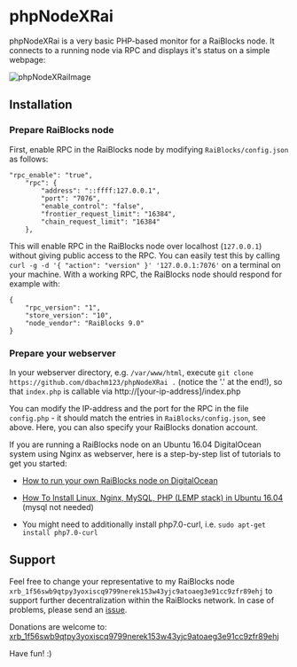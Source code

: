 # phpNodeXRai

phpNodeXRai is a very basic PHP-based monitor for a RaiBlocks node. It connects to a running node via RPC and displays it's status on a simple webpage:

![phpNodeXRaiImage](https://i.imgur.com/e19waKq.png) 


## Installation

### Prepare RaiBlocks node

First, enable RPC in the RaiBlocks node by modifying `RaiBlocks/config.json` as follows:

```
"rpc_enable": "true",
    "rpc": {
        "address": "::ffff:127.0.0.1",
        "port": "7076",
        "enable_control": "false",
        "frontier_request_limit": "16384",
        "chain_request_limit": "16384"
    },
```

This will enable RPC in the RaiBlocks node over localhost (`127.0.0.1`) without giving public access to the RPC. You can easily test this by calling `curl -g -d '{ "action": "version" }' '127.0.0.1:7076'` on a terminal on your machine. With a working RPC, the RaiBlocks node should respond for example with:
```
{
    "rpc_version": "1",
    "store_version": "10",
    "node_vendor": "RaiBlocks 9.0"
}
```

### Prepare your webserver


In your webserver directory, e.g. `/var/www/html`, execute 
`git clone https://github.com/dbachm123/phpNodeXRai .` (notice the '.' at the end!), so that `index.php` is callable via http://[your-ip-address]/index.php

You can modify the IP-address and the port for the RPC  in the file `config.php` - it should match the entries in `RaiBlocks/config.json`, see above. Here, you can also specify your RaiBlocks donation account. 

If you are running a RaiBlocks node on an Ubuntu 16.04 DigitalOcean system using Nginx as webserver, here is a step-by-step list of tutorials to get you started:

* [How to run your own RaiBlocks node on DigitalOcean](https://medium.com/@seanomlor/how-to-run-your-own-raiblocks-node-on-digitalocean-6a5a2492c29b)

* [How To Install Linux, Nginx, MySQL, PHP (LEMP stack) in Ubuntu 16.04](https://www.digitalocean.com/community/tutorials/how-to-install-linux-nginx-mysql-php-lemp-stack-in-ubuntu-16-04) (mysql not needed)

* You might need to additionally install php7.0-curl, i.e. `sudo apt-get install php7.0-curl`


## Support

Feel free to change your representative to my RaiBlocks node `xrb_1f56swb9qtpy3yoxiscq9799nerek153w43yjc9atoaeg3e91cc9zfr89ehj` to support further decentralization within the RaiBlocks network. In case of problems, please send an [issue](https://github.com/dbachm123/phpNodeXRai/issues). 

Donations are welcome to: [xrb_1f56swb9qtpy3yoxiscq9799nerek153w43yjc9atoaeg3e91cc9zfr89ehj](https://raiblocks.net/account/index.php?acc=xrb_1f56swb9qtpy3yoxiscq9799nerek153w43yjc9atoaeg3e91cc9zfr89ehj)

Have fun! :)





